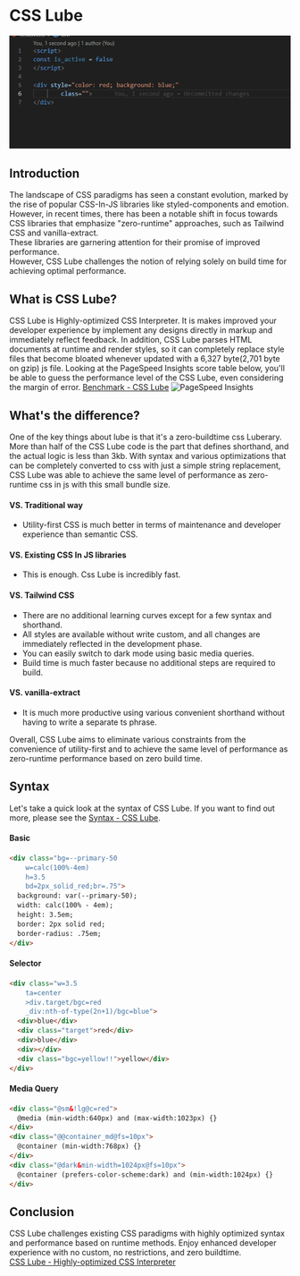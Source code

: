 # CSS Lube
![Intellisense CSS Lube](https://raw.githubusercontent.com/Artxe2/css-lube/main/github-pages/static/imgs/intellisense.gif)
## Introduction
The landscape of CSS paradigms has seen a constant evolution, marked by the rise of popular CSS-In-JS libraries like styled-components and emotion.  
However, in recent times, there has been a notable shift in focus towards CSS libraries that emphasize "zero-runtime" approaches, such as Tailwind CSS and vanilla-extract.  
These libraries are garnering attention for their promise of improved performance.  
However, CSS Lube challenges the notion of relying solely on build time for achieving optimal performance.  

## What is CSS Lube?
CSS Lube is Highly-optimized CSS Interpreter.
It is makes improved your developer experience by implement any designs directly in markup and immediately reflect feedback.
In addition, CSS Lube parses HTML documents at runtime and render styles, so it can completely replace style files that become bloated whenever updated with a 6,327 byte(2,701 byte on gzip) js file.
Looking at the PageSpeed Insights score table below, you'll be able to guess the performance level of the CSS Lube, even considering the margin of error.
[Benchmark - CSS Lube](https://artxe2.github.io/css-lube/ref/benchmark)
![PageSpeed Insights](https://dev-to-uploads.s3.amazonaws.com/uploads/articles/w94pc96jvc6i3bjvxcl2.png)

## What's the difference?
One of the key things about lube is that it's a zero-buildtime css Luberary.
More than half of the CSS Lube code is the part that defines shorthand, and the actual logic is less than 3kb.
With syntax and various optimizations that can be completely converted to css with just a simple string replacement, CSS Lube was able to achieve the same level of performance as zero-runtime css in js with this small bundle size.

#### VS. Traditional way
- Utility-first CSS is much better in terms of maintenance and developer experience than semantic CSS.

#### VS. Existing CSS In JS libraries
- This is enough. Css Lube is incredibly fast.

#### VS. Tailwind CSS
- There are no additional learning curves except for a few syntax and shorthand.
- All styles are available without write custom, and all changes are immediately reflected in the development phase.
- You can easily switch to dark mode using basic media queries.
- Build time is much faster because no additional steps are required to build.

#### VS. vanilla-extract
- It is much more productive using various convenient shorthand without having to write a separate ts phrase.

Overall, CSS Lube aims to eliminate various constraints from the convenience of utility-first and to achieve the same level of performance as zero-runtime performance based on zero build time.

## Syntax
Let's take a quick look at the syntax of CSS Lube.
If you want to find out more, please see the [Syntax - CSS Lube](https://artxe2.github.io/css-lube/docs/syntax).
#### Basic
```html
<div class="bg=--primary-50
    w=calc(100%-4em)
    h=3.5
    bd=2px_solid_red;br=.75">
  background: var(--primary-50);
  width: calc(100% - 4em);
  height: 3.5em;
  border: 2px solid red;
  border-radius: .75em;
</div>
```
#### Selector
```html
<div class="w=3.5
    ta=center
    >div.target/bgc=red
    _div:nth-of-type(2n+1)/bgc=blue">
  <div>blue</div>
  <div class="target">red</div>
  <div>blue</div>
  <div></div>
  <div class="bgc=yellow!!">yellow</div>
</div>
```
#### Media Query
```html
<div class="@sm&!lg@c=red">
  @media (min-width:640px) and (max-width:1023px) {}
</div>
<div class="@@container_md@fs=10px">
  @container (min-width:768px) {}
</div>
<div class="@dark&min-width=1024px@fs=10px">
  @container (prefers-color-scheme:dark) and (min-width:1024px) {}
</div>
```
## Conclusion
CSS Lube challenges existing CSS paradigms with highly optimized syntax and performance based on runtime methods.
Enjoy enhanced developer experience with no custom, no restrictions, and zero buildtime.  
[CSS Lube - Highly-optimized CSS Interpreter](https://artxe2.github.io/css-lube)